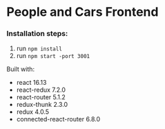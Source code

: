 # People and Cars Frontend

### Installation steps:
1. run `npm install`
2. run `npm start -port 3001`

Built with:
* react 16.13
* react-redux 7.2.0
* react-router 5.1.2
* redux-thunk 2.3.0
* redux 4.0.5
* connected-react-router 6.8.0


